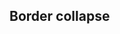 ## Border collapse

<!-- <values.borderCollapse> -->
<!-- </values.borderCollapse> -->

<!-- <variants.borderCollapse> -->
<!-- </variants.borderCollapse> -->